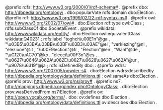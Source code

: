 @prefix rdfs:	<http://www.w3.org/2000/01/rdf-schema#> .
@prefix dbo:	<http://dbpedia.org/ontology/> .
dbo:popularVote	rdfs:domain	dbo:Election .
@prefix rdf:	<http://www.w3.org/1999/02/22-rdf-syntax-ns#> .
@prefix owl:	<http://www.w3.org/2002/07/owl#> .
dbo:Election	rdf:type	owl:Class ;
	rdfs:subClassOf	dbo:SocietalEvent .
@prefix wikidata:	<http://www.wikidata.org/entity/> .
dbo:Election	owl:equivalentClass	wikidata:Q40231 ;
	rdfs:label	"toghch\u00E1n"@ga ,
		"\u03B5\u03BA\u03BB\u03BF\u03B3\u03AE"@el ,
		"verkiezing"@nl ,
		"elezione"@it ,
		"\u00E9lection"@fr ,
		"Election"@en ,
		"Wahl"@de ,
		"\uC120\uAC70"@ko ,
		"elecci\u00F3n"@es ,
		"\u0627\u0646\u062A\u062E\u0627\u0628\u0627\u062A"@ur ,
		"\u9078\u6319"@ja ;
	rdfs:isDefinedBy	dbo: .
@prefix wdrs:	<http://www.w3.org/2007/05/powder-s#> .
dbo:Election	wdrs:describedby	<http://dbpedia.org/ontology/data/definitions.ttl> ;
	owl:sameAs	dbo:Election .
@prefix prov:	<http://www.w3.org/ns/prov#> .
@prefix ns7:	<http://mappings.dbpedia.org/index.php/OntologyClass:> .
dbo:Election	prov:wasDerivedFrom	ns7:Election .
@prefix ov:	<http://open.vocab.org/terms/> .
dbo:	ov:defines	dbo:Election .
<http://dbpedia.org/ontology/data/definitions.ttl>	ov:describes	dbo:Election .
